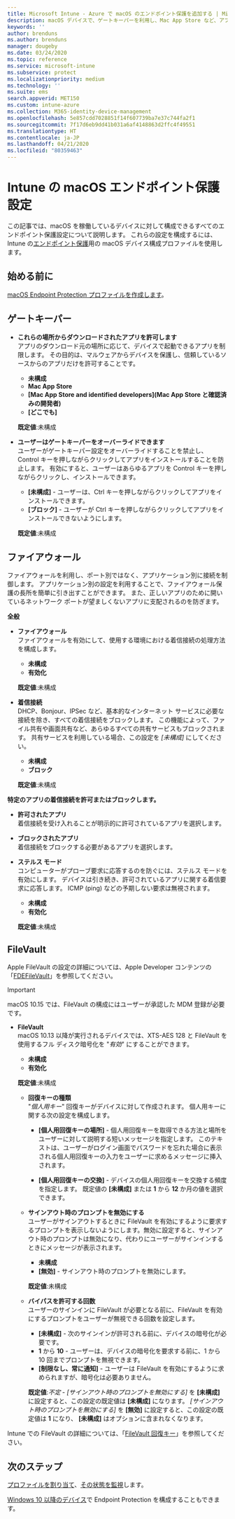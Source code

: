 ```yaml
---
title: Microsoft Intune - Azure で macOS のエンドポイント保護を追加する | Microsoft Docs
description: macOS デバイスで、ゲートキーパーを利用し、Mac App Store など、アプリをインストールできる場所を決定します。 他にも、ファイアウォールを有効にして (あるいは構成して) 特定のアプリを許可または禁止したり、ステルス モードを利用したり、さらには Microsoft Intune を利用し、特定の種類の着信接続をブロックしたりします。
keywords: ''
author: brenduns
ms.author: brenduns
manager: dougeby
ms.date: 03/24/2020
ms.topic: reference
ms.service: microsoft-intune
ms.subservice: protect
ms.localizationpriority: medium
ms.technology: ''
ms.suite: ems
search.appverid: MET150
ms.custom: intune-azure
ms.collection: M365-identity-device-management
ms.openlocfilehash: 5e857cdd7028851f14f607739ba7e37c744fa2f1
ms.sourcegitcommit: 7f17d6eb9dd41b031a6af4148863d2ffc4f49551
ms.translationtype: HT
ms.contentlocale: ja-JP
ms.lasthandoff: 04/21/2020
ms.locfileid: "80359463"
---
```

# <a name="macos-endpoint-protection-settings-in-intune"></a>Intune の macOS エンドポイント保護設定  

この記事では、macOS を稼働しているデバイスに対して構成できるすべてのエンドポイント保護設定について説明します。 これらの設定を構成するには、Intune の[エンドポイント保護](endpoint-protection-configure.md)用の macOS デバイス構成プロファイルを使用します。  

## <a name="before-you-begin"></a>始める前に

[macOS Endpoint Protection プロファイルを作成します](endpoint-protection-configure.md)。

## <a name="gatekeeper"></a>ゲートキーパー  

- **これらの場所からダウンロードされたアプリを許可します**  
  アプリのダウンロード元の場所に応じて、デバイスで起動できるアプリを制限します。 その目的は、マルウェアからデバイスを保護し、信頼しているソースからのアプリだけを許可することです。  

  - **未構成**  
  - **Mac App Store**  
  - **[Mac App Store and identified developers]\(Mac App Store と確認済みの開発者\)**  
  - **[どこでも]**  

  **既定値**:未構成  

- **ユーザーはゲートキーパーをオーバーライドできます**  
  ユーザーがゲートキーパー設定をオーバーライドすることを禁止し、Control キーを押しながらクリックしてアプリをインストールすることを防止します。 有効にすると、ユーザーはあらゆるアプリを Control キーを押しながらクリックし、インストールできます。  
 
  - **[未構成]** - ユーザーは、Ctrl キーを押しながらクリックしてアプリをインストールできます。  
  - **[ブロック]** - ユーザーが Ctrl キーを押しながらクリックしてアプリをインストールできないようにします。  

  **既定値**:未構成  

## <a name="firewall"></a>ファイアウォール  

ファイアウォールを利用し、ポート別ではなく、アプリケーション別に接続を制御します。 アプリケーション別の設定を利用することで、ファイアウォール保護の長所を簡単に引き出すことができます。 また、正しいアプリのために開いているネットワーク ポートが望ましくないアプリに支配されるのを防ぎます。  

**全般**
- **ファイアウォール**  
  ファイアウォールを有効にして、使用する環境における着信接続の処理方法を構成します。  
  - **未構成**  
  - **有効化**  

  **既定値**:未構成  

- **着信接続**  
  DHCP、Bonjour、IPSec など、基本的なインターネット サービスに必要な接続を除き、すべての着信接続をブロックします。 この機能によって、ファイル共有や画面共有など、あらゆるすべての共有サービスもブロックされます。 共有サービスを利用している場合、この設定を *[未構成]* にしてください。  
  - **未構成**  
  - **ブロック**  

  **既定値**:未構成  

**特定のアプリの着信接続を許可またはブロックします。**  

  - **許可されたアプリ**  
    着信接続を受け入れることが明示的に許可されているアプリを選択します。  

  - **ブロックされたアプリ**  
    着信接続をブロックする必要があるアプリを選択します。  

  - **ステルス モード**  
    コンピューターがプローブ要求に応答するのを防ぐには、ステルス モードを有効にします。 デバイスは引き続き、許可されているアプリに関する着信要求に応答します。 ICMP (ping) などの予期しない要求は無視されます。  
    - **未構成**  
    - **有効化**  

    **既定値**:未構成  

## <a name="filevault"></a>FileVault  
Apple FileVault の設定の詳細については、Apple Developer コンテンツの「[FDEFileVault](https://developer.apple.com/documentation/devicemanagement/fdefilevault)」を参照してください。 

> [!IMPORTANT]  
> macOS 10.15 では、FileVault の構成にはユーザーが承認した MDM 登録が必要です。 

- **FileVault**  
  macOS 10.13 以降が実行されるデバイスでは、XTS-AES 128 と FileVault を使用するフル ディスク暗号化を "*有効*" にすることができます。  
  - **未構成**  
  - **有効化**  

  **既定値**:未構成  

  - **回復キーの種類**  
    "*個人用キー*" 回復キーがデバイスに対して作成されます。 個人用キーに関する次の設定を構成します。  

    - **[個人用回復キーの場所]** - 個人用回復キーを取得できる方法と場所をユーザーに対して説明する短いメッセージを指定します。 このテキストは、ユーザーがログイン画面でパスワードを忘れた場合に表示される個人用回復キーの入力をユーザーに求めるメッセージに挿入されます。  

    - **[個人用回復キーの交換]** - デバイスの個人用回復キーを交換する頻度を指定します。 既定値の **[未構成]** または **1** から **12** か月の値を選択できます。  

  - **サインアウト時のプロンプトを無効にする**  
    ユーザーがサインアウトするときに FileVault を有効にするように要求するプロンプトを表示しないようにします。無効に設定すると、サインアウト時のプロンプトは無効になり、代わりにユーザーがサインインするときにメッセージが表示されます。  
    - **未構成**  
    - **[無効]** - サインアウト時のプロンプトを無効にします。

    **既定値**:未構成  

  - **バイパスを許可する回数**  
  ユーザーのサインインに FileVault が必要となる前に、FileVault を有効にするプロンプトをユーザーが無視できる回数を設定します。 

    - **[未構成]** - 次のサインインが許可される前に、デバイスの暗号化が必要です。  
    - **1** から **10** - ユーザーは、デバイスの暗号化を要求する前に、1 から 10 回までプロンプトを無視できます。  
    - **[制限なし、常に通知]** - ユーザーは FileVault を有効にするように求められますが、暗号化は必要ありません。  
 
    **既定値**:*不定* - *[サインアウト時のプロンプトを無効にする]* を **[未構成]** に設定すると、この設定の既定値は **[未構成]** になります。 *[サインアウト時のプロンプトを無効にする]* を **[無効]** に設定すると、この設定の既定値は **1** になり、 **[未構成]** はオプションに含まれなくなります。

Intune での FileVault の詳細については、「[FileVault 回復キー](encryption-monitor.md#filevault-recovery-keys)」を参照してください。

## <a name="next-steps"></a>次のステップ

[プロファイルを割り当て](../configuration/device-profile-assign.md)、[その状態を監視](../configuration/device-profile-monitor.md)します。

[Windows 10 以降のデバイス](endpoint-protection-windows-10.md)で Endpoint Protection を構成することもできます。
